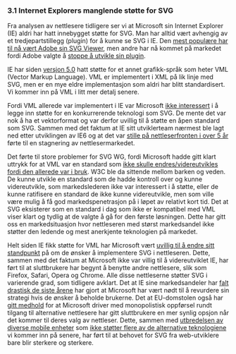 ### 3.1 Internet Explorers manglende støtte for SVG ###

Fra analysen av nettlesere tidligere ser vi at Microsoft sin Internet
Explorer (IE) aldri har hatt innebygget støtte for SVG. Man har alltid vært
avhengig av et tredjepartstillegg (plugin) for å kunne se SVG i IE. Den
[mest populære har til nå vært Adobe sin SVG Viewer][1], men andre har nå
kommet på markedet fordi Adobe valgte å [stoppe å utvikle sin plugin][2].

IE har siden [versjon 5.0][3] hatt støtte for et annet grafikk-språk som
heter VML (Vector Markup Language). VML er implementert i XML på lik linje
med SVG, men er en mye eldre implementasjon som aldri har blitt
standardisert. Vi kommer inn på VML i litt mer detalj senere.

Fordi VML allerede var implementert i IE var Microsoft [ikke interessert][4]
i å legge inn støtte for en konkurrerende teknologi som SVG. De mente det
var nok å ha et vektorformat og var derfor uvillig til å støtte en åpen
standard som SVG. Sammen med det faktum at IE sitt utviklerteam nærmest ble
lagt ned etter utviklingen av IE6 og at det var [stille på nettleserfronten i
over 5 år][5] førte til en stagnering av nettlesermarkedet.

Det førte til store problemer for SVG WG, fordi Microsoft hadde gitt klart
uttrykk for at VML var en standard som [ikke skulle endres/videreutvikles
fordi den allerede var i bruk][6]. W3C ble da sittende mellom barken og
veden. De kunne utvikle en standard som de hadde kontroll over og kunne
videreutvikle, som markedslederen ikke var interessert i å støtte, eller de
kunne ratifisere en standard de ikke kunne videreutvikle, men som ville være
mulig å få god markedspenetrasjon på i løpet av relativt kort tid. Det at
SVG eksisterer som en standard i dag som ikke er kompatibel med VML viser
klart og tydlig at de valgte å gå for den første løsningen. Dette har gitt
oss en markedsituasjon hvor nettleseren med størst markedsandel ikke støtter
den ledende og mest anerkjente teknologien på markedet.

Helt siden IE fikk støtte for VML har Microsoft vært [uvillig til å endre
sitt standpunkt][4] på om de ønsker å implementere SVG i nettleseren. Dette,
sammen med det faktum at Microsoft ikke var villig til å videreutviklet IE,
har ført til at sluttbrukere har begynt å benytte andre nettlesere, slik som
Firefox, Safari, Opera og Chrome. Alle disse nettleserne støtter SVG i
varierende grad, som tidligere avklart. Det at IE sine markedsandeler har
[falt drastisk de siste årene][7] har gjort at Microsoft har vært nødt til å
revurdere sin strategi hvis de ønsker å beholde brukerne. Det at
EU-domstolen også har [gitt medhold][8] for at Microsoft driver med
monopolistisk oppførsel rundt tilgang til alternative nettlesere har gitt
sluttbrukere en mer synlig opsjon når det kommer til deres valg av
nettleser. Dette, sammen med [utbredelsen av diverse mobile enheter][9] som
[ikke støtter flere av de alternative teknologiene][10] vi kommer inn på
senere, har ført til at behovet for SVG fra web-utviklere bare blir sterkere
og sterkere.

[1]: http://www.oreillynet.com/mac/blog/2001/04/exploring_svg.html "Exploring SVG, Jason McIntosh, 2001-04-30"
[2]: http://www.adobe.com/svg/eol.html "Adobe to Discontinue Adobe SVG Viewer, Adobe, 2009-01-01"
[3]: http://en.wikipedia.org/wiki/Vector_Markup_Language "Vector Markup Language, Wikipedia, read 2010-05-25"
[4]: http://www.robweir.com/blog/2006/07/cum-mortuis-in-lingua-mortua.html "VML and OOXML: Cum mortuis in lingua mortua, Rob Weir, 2006-07-24"
[5]: http://www.readwriteweb.com/archives/web_browser_faceoff.php "Web Browser Faceoff, Alex Iskold, 2006-10-06"
[6]: http://www.w3.org/Graphics/SVG/WG/wiki/Secret_Origin_of_SVG "Secret Origins of SVG, W3C, read 2010-05-25"
[7]: http://gs.statcounter.com/#browser-ww-monthly-200807-201005 "StatCounter Global Stats, Browsers, July 2008 to May 2010"
[8]: http://www.sitepoint.com/blogs/2009/12/17/microsoft-browser-ballot-screen/ "Microsoft agrees to browser ballot terms, Craig Buckler, 2009-12-17"
[9]: http://gs.statcounter.com/#mobile_vs_desktop-ww-monthly-200812-201005 "StatCounter Global Stats, Mobile vs. Desktop,  December 2008 to May 2010"
[10]: http://www.dlocc.com/articles/apple-ipad-no-flash-plugin-support/ "Apple iPad: No Flash plugin support, Devin Walker, 2010-01-27"
